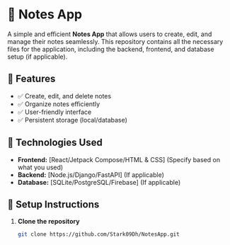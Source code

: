 # 📒 Notes App

A simple and efficient **Notes App** that allows users to create, edit, and manage their notes seamlessly. This repository contains all the necessary files for the application, including the backend, frontend, and database setup (if applicable).

## 🚀 Features
- ✅ Create, edit, and delete notes
- ✅ Organize notes efficiently
- ✅ User-friendly interface
- ✅ Persistent storage (local/database)

## 🔧 Technologies Used
- **Frontend:** [React/Jetpack Compose/HTML & CSS] (Specify based on what you used)
- **Backend:** [Node.js/Django/FastAPI] (If applicable)
- **Database:** [SQLite/PostgreSQL/Firebase] (If applicable)

## 📌 Setup Instructions
1. **Clone the repository**  
   ```bash
   git clone https://github.com/Stark09Dh/NotesApp.git
